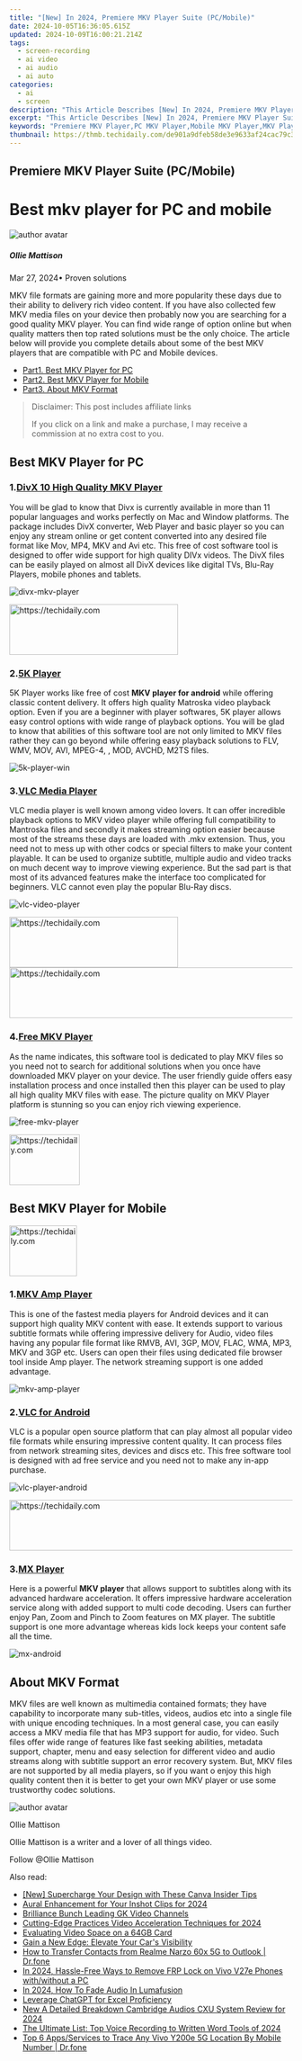 ```yaml
---
title: "[New] In 2024, Premiere MKV Player Suite (PC/Mobile)"
date: 2024-10-05T16:36:05.615Z
updated: 2024-10-09T16:00:21.214Z
tags: 
  - screen-recording
  - ai video
  - ai audio
  - ai auto
categories: 
  - ai
  - screen
description: "This Article Describes [New] In 2024, Premiere MKV Player Suite (PC/Mobile)"
excerpt: "This Article Describes [New] In 2024, Premiere MKV Player Suite (PC/Mobile)"
keywords: "Premiere MKV Player,PC MKV Player,Mobile MKV Player,MKV Player Suite,MKV Player Premium,MKV Player for PC/Mobile,Professional MKV Player"
thumbnail: https://thmb.techidaily.com/de901a9dfeb58de3e9633af24cac79c38827e6567ccf0cdebe9976885fce2e39.png
---
```


## Premiere MKV Player Suite (PC/Mobile)

# Best mkv player for PC and mobile

![author avatar](https://images.wondershare.com/filmora/article-images/ollie-mattison.jpg)

##### Ollie Mattison

 Mar 27, 2024• Proven solutions

MKV file formats are gaining more and more popularity these days due to their ability to delivery rich video content. If you have also collected few MKV media files on your device then probably now you are searching for a good quality MKV player. You can find wide range of option online but when quality matters then top rated solutions must be the only choice. The article below will provide you complete details about some of the best MKV players that are compatible with PC and Mobile devices.

* [Part1\. Best MKV Player for PC](#part1)
* [Part2\. Best MKV Player for Mobile](#part2)
* [Part3\. About MKV Format](#part3)

>  Disclaimer: This post includes affiliate links
>
>  If you click on a link and make a purchase, I may receive a commission at no extra cost to you.
>

## Best MKV Player for PC

### 1.[DivX 10 High Quality MKV Player](https://www.divx.com/en/software/oca/mkv-player)

You will be glad to know that Divx is currently available in more than 11 popular languages and works perfectly on Mac and Window platforms. The package includes DivX converter, Web Player and basic player so you can enjoy any stream online or get content converted into any desired file format like Mov, MP4, MKV and Avi etc. This free of cost software tool is designed to offer wide support for high quality DIVx videos. The DivX files can be easily played on almost all DivX devices like digital TVs, Blu-Ray Players, mobile phones and tablets.

![divx-mkv-player ](https://images.wondershare.com/filmora/article-images/divx-mkv-player.jpg)

<!-- affiliate ads begin -->
<a href="https://aligracehair.sjv.io/c/5597632/1868586/19272" target="_top" id="1868586">
  <img src="//a.impactradius-go.com/display-ad/19272-1868586" border="0" alt="https://techidaily.com" width="300" height="90"/>
</a>
<img height="0" width="0" src="https://aligracehair.sjv.io/i/5597632/1868586/19272" style="position:absolute;visibility:hidden;" border="0" />
<!-- affiliate ads end -->

### 2.[5K Player](https://www.5kplayer.com/)

5K Player works like free of cost **MKV player for android** while offering classic content delivery. It offers high quality Matroska video playback option. Even if you are a beginner with player softwares, 5K player allows easy control options with wide range of playback options. You will be glad to know that abilities of this software tool are not only limited to MKV files rather they can go beyond while offering easy playback solutions to FLV, WMV, MOV, AVI, MPEG-4, , MOD, AVCHD, M2TS files.

![ 5k-player-win](https://images.wondershare.com/filmora/article-images/5k-player-win.jpg)

### 3.[VLC Media Player](http://www.videolan.org/vlc/index.html)

VLC media player is well known among video lovers. It can offer incredible playback options to MKV video player while offering full compatibility to Mantroska files and secondly it makes streaming option easier because most of the streams these days are loaded with .mkv extension. Thus, you need not to mess up with other codcs or special filters to make your content playable. It can be used to organize subtitle, multiple audio and video tracks on much decent way to improve viewing experience. But the sad part is that most of its advanced features make the interface too complicated for beginners. VLC cannot even play the popular Blu-Ray discs.

![vlc-video-player ](https://images.wondershare.com/filmora/article-images/vlc-video-player.jpg)

<!-- affiliate ads begin -->
<a href="https://aligracehair.sjv.io/c/5597632/1975802/19272" target="_top" id="1975802">
  <img src="//a.impactradius-go.com/display-ad/19272-1975802" border="0" alt="https://techidaily.com" width="300" height="90"/>
</a>
<img height="0" width="0" src="https://aligracehair.sjv.io/i/5597632/1975802/19272" style="position:absolute;visibility:hidden;" border="0" />
<!-- affiliate ads end -->

<!-- affiliate ads begin -->
<a href="https://aligracehair.sjv.io/c/5597632/1918719/19272" target="_top" id="1918719">
  <img src="//a.impactradius-go.com/display-ad/19272-1918719" border="0" alt="https://techidaily.com" width="728" height="90"/>
</a>
<img height="0" width="0" src="https://aligracehair.sjv.io/i/5597632/1918719/19272" style="position:absolute;visibility:hidden;" border="0" />
<!-- affiliate ads end -->

### 4.[Free MKV Player](https://www.mediafreeware.com/free-mkv-player.html)

As the name indicates, this software tool is dedicated to play MKV files so you need not to search for additional solutions when you once have downloaded MKV player on your device. The user friendly guide offers easy installation process and once installed then this player can be used to play all high quality MKV files with ease. The picture quality on MKV Player platform is stunning so you can enjoy rich viewing experience.

![ free-mkv-player](https://images.wondershare.com/filmora/article-images/free-mkv-player.jpg)

<!-- affiliate ads begin -->
<a href="https://aligracehair.sjv.io/c/5597632/2135395/19272" target="_top" id="2135395">
  <img src="//a.impactradius-go.com/display-ad/19272-2135395" border="0" alt="https://techidaily.com" width="125" height="90"/>
</a>
<img height="0" width="0" src="https://aligracehair.sjv.io/i/5597632/2135395/19272" style="position:absolute;visibility:hidden;" border="0" />
<!-- affiliate ads end -->

## Best MKV Player for Mobile

<!-- affiliate ads begin -->
<a href="https://aligracehair.sjv.io/c/5597632/2135349/19272" target="_top" id="2135349">
  <img src="//a.impactradius-go.com/display-ad/19272-2135349" border="0" alt="https://techidaily.com" width="120" height="90"/>
</a>
<img height="0" width="0" src="https://aligracehair.sjv.io/i/5597632/2135349/19272" style="position:absolute;visibility:hidden;" border="0" />
<!-- affiliate ads end -->

### 1.[MKV Amp Player](https://apkpure.com/mkv-amp-player-mp4-dvd/com.arpanet.mpplayer)

This is one of the fastest media players for Android devices and it can support high quality MKV content with ease. It extends support to various subtitle formats while offering impressive delivery for Audio, video files having any popular file format like RMVB, AVI, 3GP, MOV, FLAC, WMA, MP3, MKV and 3GP etc. Users can open their files using dedicated file browser tool inside Amp player. The network streaming support is one added advantage.

![ mkv-amp-player](https://images.wondershare.com/filmora/article-images/mkv-amp-player.jpg)

### 2.[VLC for Android](https://play.google.com/store/apps/details?id=org.videolan.vlc&hl=en)

VLC is a popular open source platform that can play almost all popular video file formats while ensuring impressive content quality. It can process files from network streaming sites, devices and discs etc. This free software tool is designed with ad free service and you need not to make any in-app purchase.

![ vlc-player-android](https://images.wondershare.com/filmora/article-images/vlc-player-android.jpg)

<!-- affiliate ads begin -->
<a href="https://appsumo.8odi.net/c/5597632/2151872/7443" target="_top" id="2151872">
  <img src="//a.impactradius-go.com/display-ad/7443-2151872" border="0" alt="https://techidaily.com" width="728" height="90"/>
</a>
<img height="0" width="0" src="https://appsumo.8odi.net/i/5597632/2151872/7443" style="position:absolute;visibility:hidden;" border="0" />
<!-- affiliate ads end -->

### 3.[MX Player](https://play.google.com/store/apps/details?id=com.mxtech.videoplayer.ad&hl=en)

Here is a powerful **MKV player** that allows support to subtitles along with its advanced hardware acceleration. It offers impressive hardware acceleration service along with added support to multi code decoding. Users can further enjoy Pan, Zoom and Pinch to Zoom features on MX player. The subtitle support is one more advantage whereas kids lock keeps your content safe all the time.

![mx-android ](https://images.wondershare.com/filmora/article-images/mx-android.jpg)

## About MKV Format

MKV files are well known as multimedia contained formats; they have capability to incorporate many sub-titles, videos, audios etc into a single file with unique encoding techniques. In a most general case, you can easily access a MKV media file that has MP3 support for audio,  for video. Such files offer wide range of features like fast seeking abilities, metadata support, chapter, menu and easy selection for different video and audio streams along with subtitle support an error recovery system. But, MKV files are not supported by all media players, so if you want o enjoy this high quality content then it is better to get your own MKV player or use some trustworthy codec solutions.

![author avatar](https://images.wondershare.com/filmora/article-images/ollie-mattison.jpg)

Ollie Mattison

Ollie Mattison is a writer and a lover of all things video.

Follow @Ollie Mattison


<ins class="adsbygoogle"
     style="display:block"
     data-ad-format="autorelaxed"
     data-ad-client="ca-pub-7571918770474297"
     data-ad-slot="1223367746"></ins>



<ins class="adsbygoogle"
     style="display:block"
     data-ad-client="ca-pub-7571918770474297"
     data-ad-slot="8358498916"
     data-ad-format="auto"
     data-full-width-responsive="true"></ins>


<span class="atpl-alsoreadstyle">Also read:</span>
<div><ul>
<li><a href="https://some-approaches.techidaily.com/new-supercharge-your-design-with-these-canva-insider-tips/"><u>[New] Supercharge Your Design with These Canva Insider Tips</u></a></li>
<li><a href="https://fox-helps.techidaily.com/aural-enhancement-for-your-inshot-clips-for-2024/"><u>Aural Enhancement for Your Inshot Clips for 2024</u></a></li>
<li><a href="https://fox-helps.techidaily.com/brilliance-bunch-leading-gk-video-channels/"><u>Brilliance Bunch Leading GK Video Channels</u></a></li>
<li><a href="https://fox-helps.techidaily.com/cutting-edge-practices-video-acceleration-techniques-for-2024/"><u>Cutting-Edge Practices Video Acceleration Techniques for 2024</u></a></li>
<li><a href="https://fox-helps.techidaily.com/evaluating-video-space-on-a-64gb-card/"><u>Evaluating Video Space on a 64GB Card</u></a></li>
<li><a href="https://buynow-info.techidaily.com/gain-a-new-edge-elevate-your-cars-visibility/"><u>Gain a New Edge: Elevate Your Car's Visibility</u></a></li>
<li><a href="https://blog-min.techidaily.com/how-to-transfer-contacts-from-realme-narzo-60x-5g-to-outlook-drfone-by-drfone-transfer-from-android-transfer-from-android/"><u>How to Transfer Contacts from Realme Narzo 60x 5G to Outlook | Dr.fone</u></a></li>
<li><a href="https://bypass-frp.techidaily.com/in-2024-hassle-free-ways-to-remove-frp-lock-on-vivo-v27e-phones-withwithout-a-pc-by-drfone-android/"><u>In 2024, Hassle-Free Ways to Remove FRP Lock on Vivo V27e Phones with/without a PC</u></a></li>
<li><a href="https://extra-approaches.techidaily.com/in-2024-how-to-fade-audio-in-lumafusion/"><u>In 2024, How To Fade Audio In Lumafusion</u></a></li>
<li><a href="https://tech-haven.techidaily.com/leverage-chatgpt-for-excel-proficiency/"><u>Leverage ChatGPT for Excel Proficiency</u></a></li>
<li><a href="https://sound-tweaking.techidaily.com/new-a-detailed-breakdown-cambridge-audios-cxu-system-review-for-2024/"><u>New A Detailed Breakdown Cambridge Audios CXU System Review for 2024</u></a></li>
<li><a href="https://buynow-tips.techidaily.com/the-ultimate-list-top-voice-recording-to-written-word-tools-of-2024/"><u>The Ultimate List: Top Voice Recording to Written Word Tools of 2024</u></a></li>
<li><a href="https://android-location-track.techidaily.com/top-6-appsservices-to-trace-any-vivo-y200e-5g-location-by-mobile-number-drfone-by-drfone-virtual-android/"><u>Top 6 Apps/Services to Trace Any Vivo Y200e 5G Location By Mobile Number | Dr.fone</u></a></li>
</ul></div>

